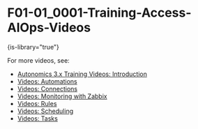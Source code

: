 # F01-01_0001-Training-Access-AIOps-Videos

{is-library="true"}

<snippet id="F01-01_0001-Training-Access-AIOps-Videos_snippet">

For more videos, see:

* [Autonomics 3.x Training Videos: Introduction](Autonomics-Training-Videos.md)
* [Videos: Automations](Autonomics-Training-Videos-Automations.md)
* [Videos: Connections](Autonomics-Training-Videos-Connections.md)
* [Videos: Monitoring with Zabbix](Autonomics-Training-Videos-Monitoring-Zabbix.md)
* [Videos: Rules](Autonomics-Training-Videos-Rules.md)
* [Videos: Scheduling](Autonomics-Training-Videos-Scheduling.md)
* [Videos: Tasks](Autonomics-Training-Videos-Tasks.md)


</snippet>